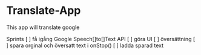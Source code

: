 # Translate-App
This app will translate google

Sprints
[ ] få igång Google Speech[]to[]Text API
[ ] göra UI
[ ] översättning
[ ] spara orginal och översatt text i onStop()
[ ] ladda sparad text
